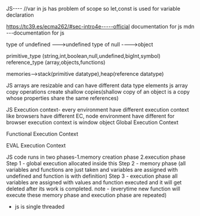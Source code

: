 JS----
//var in js has problem of scope so let,const is used for variable declaration

https://tc39.es/ecma262/#sec-intro4e-----official documentation for js
mdn ---documentation for js

type of undefined --->undefined
type of null ---->object

primitive_type (string,int,boolean,null,undefined,bigInt,symbol)
reference_type (array,objects,functions)

memories-->stack(primitive datatype),heap(reference datatype)

JS arrays are resizable and can have different data type elements
js array copy operations create shallow copies(shallow copy of an object is a copy whose properties share the same references)


JS Execution context-
	every environment have different execution context like browsers have different EC, node environment have different
	for browser execution context is window object 
Global Execution Context

Functional Execution Context

EVAL Execution Context



JS code runs in two phases-1.memory creation phase
			   2.execution phase
	Step 1 - global execution allocated inside this	
	Step 2 - memory phase (all variables and functions are just taken and variables are assigned with undefined and function is with definition)
	Step 3 - execution phase all variables are assigned with values and function executed and it will get deleted after its work is completed.
		 note - (everytime new function will execute these memory phase and execution phase are repeated)
	

- js is single threaded
